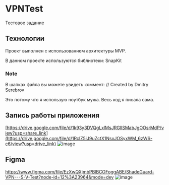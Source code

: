 # VPNTest
Тестовое задание

## Технологии
Проект выполнен с использованием архитектуры MVP.

В данном проекте используются библиотеки:
SnapKit

### Note
В шапках файла вы можете увидеть коммент:
//  Created by Dmitry Serebrov

Это потому что я использую ноутбук мужа. Весь код я писала сама.

## Запись работы приложения
[https://drive.google.com/file/d/1k93y3DVQgLxlMsJRGlISMabJgOOsrMdP/view?usp=share_link](https://drive.google.com/file/d/1RclZ5iJ9uZctX1NsxJOSyxWM_6zWS-c6/view?usp=drive_link)
![image](https://github.com/leilatl/VPNTest/assets/46998891/be6d759c-66f5-4e46-ade4-4faea32e0842)


## Figma
https://www.figma.com/file/EzXwQXjmbPBlBCOFoggABE/ShadeGuard-VPN---S-V-Test?node-id=12%3A23964&mode=dev 
![image](https://github.com/leilatl/VPNTest/assets/46998891/adb818e4-9866-4ea1-b069-5e71f36af195)
